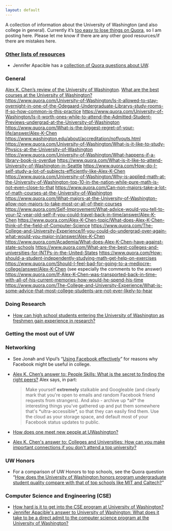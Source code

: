 ```yaml
---
layout: default
---
```


A collection of information about the University of Washington (and also
college in general).
Currently it’s [too easy to lose things on Quora](https://www.quora.com/How-do-people-find-posts-on-Quora-that-theyve-written-but-completely-forgotten-about), so I am posting here.
Please let me know if there are any other good resources/if there are mistakes here.

### [Other lists of resources](http://en.wikipedia.org/wiki/List_of_lists_of_lists)

-   Jennifer Apacible has a [collection of Quora questions about
    UW](https://jenpacollections.quora.com/University-of-Washington).

### General

[Alex K. Chen’s review of the University of
Washington](https://www.quora.com/Reviews-of-University-of-Washington/review/Alex-K-Chen).
[What are the best courses at the University of
Washington?](https://www.quora.com/University-of-Washington/What-are-the-best-courses-at-the-University-of-Washington)
https://www.quora.com/University-of-Washington/Is-it-allowed-to-stay-overnight-in-one-of-the-Odegaard-Undergraduate-Librarys-study-rooms-If-so-how-common-is-this-practice
https://www.quora.com/University-of-Washington/Is-it-worth-ones-while-to-attend-the-Admitted-Student-Previews-undergrad-at-the-University-of-Washington
https://www.quora.com/What-is-the-biggest-regret-of-your-life/answer/Alex-K-Chen
https://www.washington.edu/about/accreditation/noflyouts.html
https://www.quora.com/University-of-Washington/What-is-it-like-to-study-Physics-at-the-University-of-Washington
https://www.quora.com/University-of-Washington/What-happens-if-a-library-book-is-overdue
https://www.quora.com/What-is-it-like-to-attend-University-of-Washington-in-Seattle
https://www.quora.com/How-do-I-self-study-a-lot-of-subjects-efficiently-like-Alex-K-Chen
https://www.quora.com/University-of-Washington/Why-is-applied-math-at-the-University-of-Washington-top-10-in-the-nation-while-pure-math-is-not-even-close-to-that
https://www.quora.com/Can-non-majors-take-a-lot-of-math-courses-at-the-University-of-Washington
https://www.quora.com/What-majors-at-the-University-of-Washington-allow-non-majors-to-take-most-or-all-of-their-courses
https://www.quora.com/Self-Improvement/What-advice-would-you-tell-to-your-12-year-old-self-if-you-could-travel-back-in-time/answer/Alex-K-Chen
https://www.quora.com/Alex-K-Chen-topic/What-does-Alex-K-Chen-think-of-the-field-of-Computer-Science
https://www.quora.com/The-College-and-University-Experience/If-you-could-do-undergrad-over-again-what-would-you-major-in/answer/Alex-K-Chen
https://www.quora.com/Academia/What-does-Alex-K-Chen-have-against-state-schools
https://www.quora.com/What-are-the-best-colleges-and-universities-for-INTPs-in-the-United-States
https://www.quora.com/How-should-a-student-independently-studying-math-get-help-on-exercises
https://www.quora.com/Should-I-feel-bad-for-going-to-a-mediocre-college/answer/Alex-K-Chen
(see especially the comments to the answer)
https://www.quora.com/If-Alex-K-Chen-was-transported-back-in-time-with-all-of-his-current-memories-how-would-he-spend-his-time
https://www.quora.com/The-College-and-University-Experience/What-is-some-advice-that-most-college-students-are-not-ever-likely-to-hear

### Doing Research

-   [How can high school students entering the University of Washington
    as freshmen gain experience in
    research?](https://www.quora.com/How-can-high-school-students-entering-the-University-of-Washington-as-freshmen-gain-experience-in-research)

### Getting the most out of UW

### Networking

-   See Jonah and Vipul’s “[Using Facebook
    effectively](http://info.cognitomentoring.org/wiki/Using_Facebook_effectively)”
    for reasons why Facebook might be useful in college.
-   [Alex K. Chen’s answer to: People Skills: What is the secret to
    finding the right
    peers?](https://www.quora.com/People-Skills/What-is-the-secret-to-finding-the-right-peers/answer/Alex-K-Chen)
    Alex says, in part:

    > Make yourself **extremely** stalkable and Googleable (and clearly
    > mark that you're open to emails and random Facebook friend
    > requests from strangers). And also - archive up \*all\* the
    > interesting things you've gathered up and put them somewhere
    > that's \*ultra-accessible\*, so that they can easily find them.
    > Use the cloud as your storage space, and default most of your
    > Facebook status updates to public.

-   [How does one meet new people at
    UWashington?](https://www.quora.com/University-of-Washington/How-does-one-meet-new-people-at-UWashington)
-   [Alex K. Chen's answer to: Colleges and Universities: How can you
    make important connections if you don't attend a top
    university?](https://www.quora.com/Colleges-and-Universities/How-can-you-make-important-connections-if-you-dont-attend-a-top-university/answer/Alex-K-Chen)

### UW Honors

-   For a comparison of UW Honors to top schools, see the Quora question
    “[How does the University of Washington honors program undergraduate
    student quality compare with that of top schools like MIT and
    Caltech?](https://www.quora.com/How-does-the-University-of-Washington-honors-program-undergraduate-student-quality-compare-with-that-of-top-schools-like-MIT-and-Caltech)”

### Computer Science and Engineering (CSE)

-   [How hard is it to get into the CSE program at University of
    Washington?](https://www.quora.com/How-hard-is-it-to-get-into-the-CSE-program-at-University-of-Washington)
-   [Jennifer Apacible's answer to University of Washington: What does
    it take to be a direct admit to the computer science program at the
    University of
    Washington?](https://www.quora.com/University-of-Washington/What-does-it-take-to-be-a-direct-admit-to-the-computer-science-program-at-the-University-of-Washington/answer/Jennifer-Apacible-1)

